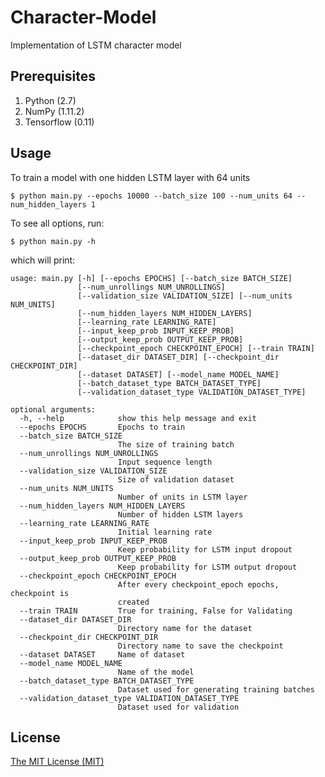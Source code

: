 # Character-Model
Implementation of LSTM character model

## Prerequisites

1. Python (2.7)
2. NumPy (1.11.2)
3. Tensorflow (0.11)

## Usage

To train a model with one hidden LSTM layer with 64 units

	$ python main.py --epochs 10000 --batch_size 100 --num_units 64 --num_hidden_layers 1

To see all options, run:

	$ python main.py -h

which will print:

	usage: main.py [-h] [--epochs EPOCHS] [--batch_size BATCH_SIZE]
	               [--num_unrollings NUM_UNROLLINGS]
	               [--validation_size VALIDATION_SIZE] [--num_units NUM_UNITS]
	               [--num_hidden_layers NUM_HIDDEN_LAYERS]
	               [--learning_rate LEARNING_RATE]
	               [--input_keep_prob INPUT_KEEP_PROB]
	               [--output_keep_prob OUTPUT_KEEP_PROB]
	               [--checkpoint_epoch CHECKPOINT_EPOCH] [--train TRAIN]
	               [--dataset_dir DATASET_DIR] [--checkpoint_dir CHECKPOINT_DIR]
	               [--dataset DATASET] [--model_name MODEL_NAME]
	               [--batch_dataset_type BATCH_DATASET_TYPE]
	               [--validation_dataset_type VALIDATION_DATASET_TYPE]
	
	optional arguments:
	  -h, --help            show this help message and exit
	  --epochs EPOCHS       Epochs to train
	  --batch_size BATCH_SIZE
	                        The size of training batch
	  --num_unrollings NUM_UNROLLINGS
	                        Input sequence length
	  --validation_size VALIDATION_SIZE
	                        Size of validation dataset
	  --num_units NUM_UNITS
	                        Number of units in LSTM layer
	  --num_hidden_layers NUM_HIDDEN_LAYERS
	                        Number of hidden LSTM layers
	  --learning_rate LEARNING_RATE
	                        Initial learning rate
	  --input_keep_prob INPUT_KEEP_PROB
	                        Keep probability for LSTM input dropout
	  --output_keep_prob OUTPUT_KEEP_PROB
	                        Keep probability for LSTM output dropout
	  --checkpoint_epoch CHECKPOINT_EPOCH
	                        After every checkpoint_epoch epochs, checkpoint is
	                        created
	  --train TRAIN         True for training, False for Validating
	  --dataset_dir DATASET_DIR
	                        Directory name for the dataset
	  --checkpoint_dir CHECKPOINT_DIR
	                        Directory name to save the checkpoint
	  --dataset DATASET     Name of dataset
	  --model_name MODEL_NAME
	                        Name of the model
	  --batch_dataset_type BATCH_DATASET_TYPE
	                        Dataset used for generating training batches
	  --validation_dataset_type VALIDATION_DATASET_TYPE
	                        Dataset used for validation

## License
[The MIT License (MIT)](LICENSE)
